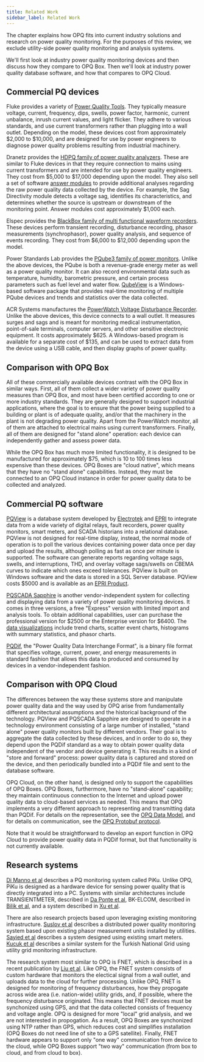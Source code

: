 ```yaml
---
title: Related Work
sidebar_label: Related Work
---
```


The chapter explains how OPQ fits into current industry solutions and research on power quality monitoring. For the purposes of this review, we exclude utility-side power quality monitoring and analysis systems.

We'll first look at industry power quality monitoring devices and then discuss how they compare to OPQ Box. Then we'll look at industry power quality database software, and how that compares to OPQ Cloud.

## Commercial PQ devices

Fluke provides a variety of [Power Quality Tools](http://www.fluke.com/fluke/inen/products/Power-Quality.htm).  They typically measure voltage, current, frequency, dips, swells, power factor, harmonic, current unbalance, inrush current values, and light flicker. They adhere to various standards, and use current transformers rather than plugging into a wall outlet. Depending on the model, these devices cost from approximately \$2,000 to \$10,000, and are designed for use by power engineers to diagnose power quality problems resulting from industrial machinery.

Dranetz provides the [HDPQ family of power quality analyzers](http://www.dranetz.com/product-services/hdpq-power-quality-analyzer-family/).  These are similar to Fluke devices in that they require connection to mains using current transformers and are intended for use by power quality engineers.  They cost from \$5,000 to \$17,000 depending upon the model. They also sell a set of software [answer modules](http://www.dranetz.com/product-services/software-dranetz-products/answer-modules/#tab-2) to provide additional analyses regarding the raw power quality data collected by the device. For example, the Sag Directivity module detects a voltage sag, identifies its characteristics, and determines whether the source is upstream or downstream of the monitoring point. Answer modules cost approximately \$1,000 each.

Elspec provides the [BlackBox family of multi functional waveform recorders](https://elspec-ltd.com/metering-protection/). These devices perform transient recording, disturbance recording, phasor measurements (synchrophasor), power quality analysis, and sequence of events recording. They cost from \$6,000 to \$12,000 depending upon the model. 

Power Standards Lab provides the [PQube3 family of power monitors](https://www.powerstandards.com/product/pqube-3/highlights/). Unlike the above devices, the PQube is both a revenue-grade energy meter as well as a power quality monitor.  It can also record environmental data such as temperature, humidity, barometric pressure, and certain process parameters such as fuel level and water flow. [QubeView](https://www.powerstandards.com/product/enterprise-software-solution/qubeview/) is a Windows-based software package that provides real-time monitoring of multiple PQube devices and trends and statistics over the data collected.

ACR Systems manufactures the [PowerWatch Voltage Disturbance Recorder](http://www.acrsystems.com/product/powerwatch-120v). Unlike the above devices, this device connects to a wall outlet. It measures surges and sags and is meant for monitoring medical instrumentation, point-of-sale terminals, computer servers, and other sensitive electronic equipment. It costs approximately \$625. A Windows-based program is available for a separate cost of \$135, and can be used to extract data from the device using a USB cable, and then display graphs of power quality.

## Comparison with OPQ Box

All of these commercially available devices contrast with the OPQ Box in similar ways.  First, all of them collect a wider variety of power quality measures than OPQ Box, and most have been certified according to one or more industry standards. They are generally designed to support industrial applications, where the goal is to ensure that the power being supplied to a building or plant is of adequate quality, and/or that the machinery in the plant is not degrading power quality. Apart from the PowerWatch monitor, all of them are attached to electrical mains using current transformers. Finally, all of them are designed for "stand alone" operation: each device can independently gather and assess power data.

While the OPQ Box has much more limited functionality, it is designed to be manufactured for approximately \$75, which is 10 to 100 times less expensive than these devices. OPQ Boxes are "cloud native", which means that they have no "stand alone" capabilities. Instead, they must be connected to an OPQ Cloud instance in order for power quality data to be collected and analyzed.

## Commercial PQ software

[PQView](http://www.pqview.com/) is a database system developed by [Electrotek](http://www.electrotek.com/) and [EPRI](http://www.epri.com/) to integrate data from a wide variety of digital relays, fault recorders, power quality monitors, smart meters, and SCADA historians into a relational database. PQView is not designed for real-time display, instead, the normal mode of operation is to poll the various devices containing power data once per day and upload the results, although polling as fast as once per minute is supported.  The software can generate reports regarding voltage sags, swells, and interruptions, THD, and overlay voltage sags/swells on CBEMA curves to indicate which ones exceed tolerances. PQView is built on Windows software and the data is stored in a SQL Server database. PQView costs \$5000 and is available as an [EPRI Product](https://www.epri.com/#/pages/product/1020808/). 

[PQSCADA Sapphire](https://elspec-ltd.com/power-quality-software-pqscada-software/) is another vendor-independent system for collecting and displaying data from a variety of power quality monitoring devices. It comes in three versions, a free "Express" version with limited import and analysis tools. To obtain additional capabilities, user can purchase the professional version for \$2500 or the Enterprise version for \$6400. The [data visualizations](https://elspec-ltd.com/power-quality-software-pqscada-software/data-visualization/) include trend charts, scatter event charts, histograms with summary statistics, and phasor charts. 

[PQDif](http://pqdif.info/), the "Power Quality Data Interchange Format", is a binary file format that specifies voltage, current, power, and energy measurements in standard fashion that allows this data to produced and consumed by devices in a vendor-independent fashion. 

## Comparison with OPQ Cloud

The differences between the way these systems store and manipulate power quality data and the way used by OPQ arise from fundamentally different architectural assumptions and the historical background of the technology. PQView and PQSCADA Sapphire are designed to operate in a technology environment consisting of a large number of installed, "stand alone" power quality monitors built by different vendors. Their goal is to aggregate the data collected by these devices, and in order to do so, they depend upon the PQDif standard as a way to obtain power quality data independent of the vendor and device generating it.  This results in a kind of "store and forward" process: power quality data is captured and stored on the device, and then periodically bundled into a PQDif file and sent to the database software.

OPQ Cloud, on the other hand, is designed only to support the capabilities of OPQ Boxes. OPQ Boxes, furthermore, have no "stand-alone" capability; they maintain continuous connection to the Internet and upload power quality data to cloud-based services as needed. This means that OPQ implements a very different approach to representing and transmitting data than PQDif. For details on the representation, see the [OPQ Data Model](cloud-datamodel.md), and for details on communication, see the [OPQ Protobuf protocol](cloud-protocol.md).

Note that it would be straightforward to develop an export function in OPQ Cloud to provide power quality data in PQDif format, but that functionality is not currently available.

## Research systems

[Di Manno et al](https://ieeexplore.ieee.org/document/7415246/) describes a PQ monitoring system called PiKu. Unlike OPQ, PiKu is designed as a hardware device for sensing power quality that is directly integrated into a PC. Systems with similar architectures include TRANSIENTMETER, described in [Da Ponte et al](https://ieeexplore.ieee.org/document/896868/), BK-ELCOM, described in [Bilik et al](https://ieeexplore.ieee.org/document/4424178/), and a system described in [Xu et al](https://ieeexplore.ieee.org/document/6991803/).

There are also research projects based upon leveraging existing monitoring infrastructure.  [Suslov et al](https://ieeexplore.ieee.org/document/6842882/) describes a distributed power quality monitoring system based upon existing phasor measurement units installed by utilities.  [Sayied et al](http://projects-web.engr.colostate.edu/ece-sr-design/AY12/storage/docs/PQ_Final_Report.pdf) describes a system designed using existing smart meters. [Kucuk et al](https://www.sciencedirect.com/science/article/pii/S0142061509001859) describes a similar system for the Turkish National Grid using utility grid monitoring infrastructure.

The research system most similar to OPQ is FNET, which is described in a recent publication by [Liu et al](https://ieeexplore.ieee.org/document/7849130/). Like OPQ, the FNET system consists of custom hardware that monitors the electical signal from a wall outlet, and uploads data to the cloud for further processing.  Unlike OPQ, FNET is designed for monitoring of frequency disturbances, how they propogate across wide area (i.e. nation-wide) utility grids, and, if possible, where the frequency disturbance originated. This means that FNET devices must be synchonized using GPS, and that the data collected consists of frequency and voltage angle. OPQ is designed for more "local" grid analysis, and we are not interested in propogation. As a result, OPQ Boxes are synchonized using NTP rather than GPS, which reduces cost and simplifies installation (OPQ Boxes do not need line of site to a GPS satellite).  Finally, FNET hardware appears to support only "one way" communication from device to the cloud, while OPQ Boxes support "two way" communication (from box to cloud, and from cloud to box).















